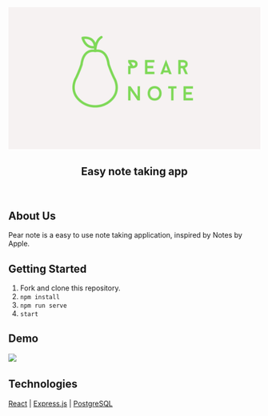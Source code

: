 ![](/client/assets/pear_note-page.png) 

<h2 align="center">Easy note taking app</h2>

<br>

## About Us
Pear note is a easy to use note taking application, inspired by Notes by Apple.

## Getting Started

1. Fork and clone this repository.
2. ```npm install```
3. ```npm run serve```
4. ```start```

## Demo
![](/client/assets/pear_note-demo.gif) 

## Technologies
[React](https://reactjs.org/) | [Express.js](https://expressjs.com/) | [PostgreSQL](https://www.postgresql.org/)
